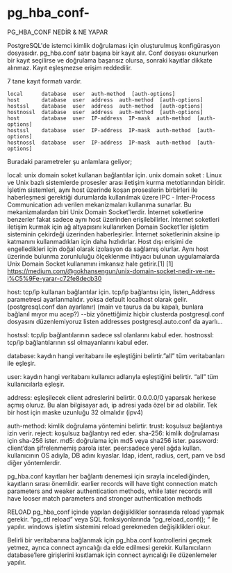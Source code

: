 # pg_hba_conf-



PG_HBA_CONF  NEDİR & NE YAPAR

PostgreSQL'de istemci kimlik doğrulaması için oluşturulmuş konfigürasyon dosyasıdır.
pg_hba.conf satır başına bir kayıt alır.
Conf dosyası okunurken bir kayıt seçilirse ve doğrulama başarısız olursa, sonraki kayıtlar dikkate alınmaz. Kayıt eşleşmezse erişim reddedilir.


7 tane kayıt formatı vardır.
```
local      database  user  auth-method  [auth-options]
host       database  user  address  auth-method  [auth-options]
hostssl    database  user  address  auth-method  [auth-options]
hostnossl  database  user  address  auth-method  [auth-options]
host       database  user  IP-address  IP-mask  auth-method  [auth-options]
hostssl    database  user  IP-address  IP-mask  auth-method  [auth-options]
hostnossl  database  user  IP-address  IP-mask  auth-method  [auth-options]
```

Buradaki parametreler şu anlamlara geliyor;

local: unix domain soket kullanan bağlantılar için.
unix domain soket : Linux ve Unix bazlı sistemlerde prosesler arası iletişim kurma metotlarından biridir. İşletim sistemleri, aynı host üzerinde koşan proseslerin birbirleri ile haberleşmesi gerektiği durumlarda kullanılmak üzere IPC - Inter-Process Communication adı verilen mekanizmaları kullanıma sunarlar. Bu mekanizmalardan biri Unix Domain Socket'lerdir. İnternet soketlerine benzerler  fakat sadece aynı  host üzerinden erişilebilirler. İnternet soketleri iletişim kurmak için ağ altyapısını kullanırken Domain Socket'ler işletim sisteminin çekirdeği üzerinden haberleşirler. İnternet soketlerinin aksine ip katmanını kullanmadıkları için daha hızlıdırlar. Host dışı erişimi de engelledikleri için doğal olarak izolasyon da sağlamış olurlar.
Aynı host üzerinde bulunma zorunluluğu ölçeklenme ihtiyacı bulunan uygulamalarda Unix Domain Socket kullanımını imkansız hale getirir.[1]
[1] https://medium.com/@gokhansengun/unix-domain-socket-nedir-ve-ne-i%C5%9Fe-yarar-c72fe8decb30




host: tcp/ip kullanan bağlantılar için.
tcp/ip bağlantısı için, listen_Address  parametresi ayarlanmalıdır. yoksa default localhost olarak gelir.(postgresql.conf  dan ayarlanır)
(main ve taurus da bu kapalı, bunlara bağlanıl mıyor mu acep?)
--biz yönettiğimiz hiçbir clusterda postgresql.conf dosyasını düzenlemiyoruz
listen addresses  postgresql.auto.conf da ayarlı...


hostssl: tcp/ip bağlantılarının sadece  ssl olanlarını kabul eder.
hostnossl: tcp/ip bağlantılarının ssl olmayanlarını kabul eder.

database: kaydın hangi veritabanı ile eşleştiğini belirtir.”all” tüm veritabanları ile eşleşir.

user:    kaydın hangi veritabanı kullanıcı adlarıyla eşleştiğini belirtir. “all” tüm kullanıcılarla eşleşir.

address: eşleşilecek client adreslerini belirtir. 0.0.0.0/0 yaparsak herkese açmış oluruz. Bu alan bilgisayar adı, ip adresi yada özel bir ad olabilir. 
Tek bir host için maske uzunluğu 32 olmalıdır (ipv4)

auth-method: kimlik doğrulama yöntemini belirtir.
    trust: koşulsuz bağlantıya izin verir.
    reject: koşulsuz bağlantıyı red eder.
    sha-256: kimlik doğrulaması için sha-256 ister.
    md5: doğrulama için md5 veya sha256 ister.
    password: client’dan şifrelenmemiş parola ister.
    peer:sadece yerel ağda kullan. kullanıcının OS adıyla, DB adını kıyaslar.
ldap,  ident, radius, cert, pam ve bsd diğer yöntemlerdir.


pg_hba.conf kayıtları her bağlantı denemesi için sırayla incelediğinden, kayıtların sırası önemlidir. 
earlier records will have tight connection match parameters and weaker authentication methods, while later records will have looser match parameters and stronger authentication methods


RELOAD
pg_hba_conf  içinde yapılan değişiklikler sonrasında reload yapmak gerekir.
“pg_ctl reload”  veya  SQL fonksiyonlarında  “pg_reload_conf(); “  ile yapılır.
windows işletim sistemini reload gerekmeden değişiklikleri okur.

Belirli bir veritabanına bağlanmak için pg_hba.conf  kontrollerini geçmek yetmez, ayrıca connect ayrıcalığı da elde edilmesi gerekir. Kullanıcıların database’lere girişlerini kısıtlamak için connect ayrıcalığı ile düzenlemeler yapılır.
